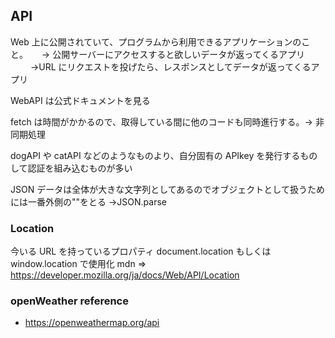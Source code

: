## API

Web 上に公開されていて、プログラムから利用できるアプリケーションのこと。
　 → 公開サーバーにアクセスすると欲しいデータが返ってくるアプリ
　　 →URL にリクエストを投げたら、レスポンスとしてデータが返ってくるアプリ

WebAPI は公式ドキュメントを見る

fetch は時間がかかるので、取得している間に他のコードも同時進行する。→ 非同期処理

dogAPI や catAPI などのようなものより、自分固有の APIkey を発行するものして認証を組み込むものが多い

JSON データは全体が大きな文字列としてあるのでオブジェクトとして扱うためには一番外側の""をとる →JSON.parse

### Location

今いる URL を持っているプロパティ
document.location もしくは window.location で使用化
mdn => https://developer.mozilla.org/ja/docs/Web/API/Location

### openWeather reference

- https://openweathermap.org/api

